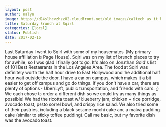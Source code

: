 ```yaml
---
layout: post
author: Kalyn
image: https://d24slhcvzhzz82.cloudfront.net/old_images/caltech_as_it_happens/6a0105349b8251970b01b7c8d3811a970b.jpg
title: Saturday Brunch at Sqirl
categories: [local]
status: Publish
date: 2017-02-16
---
```


Last Saturday I went to Sqirl with some of my housemates! (My primary house affiliation is Page House). Sqirl was on my list of brunch places to try for awhile, so I was glad I finally got to go. It's also on Jonathan Gold's list of 101 Best Restaurants in the Los Angeles Area. The food at Sqirl was definitely worth the half hour drive to East Hollywood and the additional half hour wait outside the door. I have a car on campus, which makes it a bit easier to get off campus and go do things. If you don't have a car, there are plenty of options - Uber/Lyft, public transportation, and friends with cars. ;)
We each chose to order a different dish so we could try as many things as possible! We had the ricotta toast w/ blueberry jam, chicken + rice porridge, avocado toast, pesto sorrel bowl, and crispy rice salad. We also tried some of their pastries, including a black sesame mochi cake and a malva pudding cake (similar to sticky toffee pudding). Call me basic, but my favorite dish was the avocado toast.

